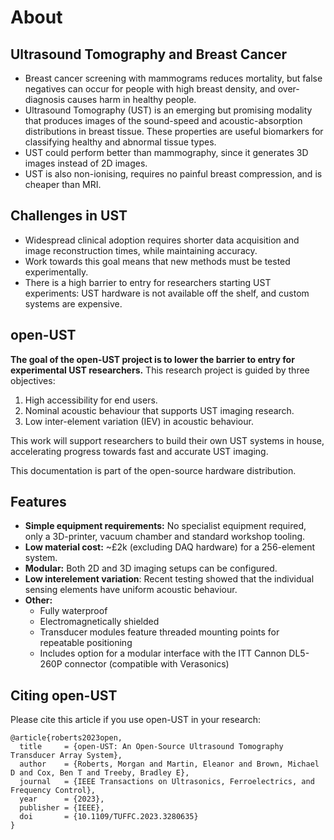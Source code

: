# About

##  Ultrasound Tomography and Breast Cancer
- Breast cancer screening with mammograms reduces mortality, but false negatives can occur for people with high breast density, and over-diagnosis causes harm in healthy people.
- Ultrasound Tomography (UST) is an emerging but promising modality that produces images of the sound-speed and acoustic-absorption distributions in breast tissue. These properties are useful biomarkers for classifying healthy and abnormal tissue types.
- UST could perform better than mammography, since it generates 3D images instead of 2D images.
- UST is also non-ionising, requires no painful breast compression, and is cheaper than MRI.

## Challenges in UST
- Widespread clinical adoption requires shorter data acquisition and image reconstruction times, while maintaining accuracy.
- Work towards this goal means that new methods must be tested experimentally.
- There is a high barrier to entry for researchers starting UST experiments: UST hardware is not available off the shelf, and custom systems are expensive.

## open-UST
**The goal of the open-UST project is to lower the barrier to entry for experimental UST researchers.**
This research project is guided by three objectives:

1. High accessibility for end users.
1. Nominal acoustic behaviour that supports UST imaging research.
1. Low inter-element variation (IEV) in acoustic behaviour.

This work will support researchers to build their own UST systems in house, accelerating progress towards fast and accurate UST imaging.

This documentation is part of the open-source hardware distribution.

## Features

- **Simple equipment requirements:** No specialist equipment required, only a 3D-printer, vacuum chamber and standard workshop tooling.
- **Low material cost:** ~£2k (excluding DAQ hardware) for a 256-element system.
- **Modular:** Both 2D and 3D imaging setups can be configured. 
- **Low interelement variation**: Recent testing showed that the individual sensing elements have uniform acoustic behaviour.
- **Other:**
    - Fully waterproof
    - Electromagnetically shielded
    - Transducer modules feature threaded mounting points for repeatable positioning
    - Includes option for a modular interface with the ITT Cannon DL5-260P connector (compatible with Verasonics)

## Citing open-UST

Please cite this article if you use open-UST in your research:

```
@article{roberts2023open,
  title     = {open-UST: An Open-Source Ultrasound Tomography Transducer Array System},
  author    = {Roberts, Morgan and Martin, Eleanor and Brown, Michael D and Cox, Ben T and Treeby, Bradley E},
  journal   = {IEEE Transactions on Ultrasonics, Ferroelectrics, and Frequency Control},
  year      = {2023},
  publisher = {IEEE},
  doi       = {10.1109/TUFFC.2023.3280635}
}
```